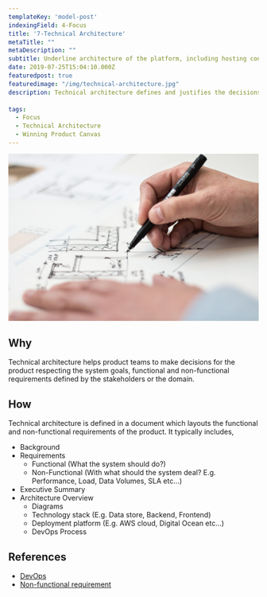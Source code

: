 ```yaml
---
templateKey: 'model-post'
indexingField: 4-Focus
title: '7-Technical Architecture'
metaTitle: ""
metaDescription: ""
subtitle: Underline architecture of the platform, including hosting considerations, DevOps and tech-stack selection 
date: 2019-07-25T15:04:10.000Z
featuredpost: true
featuredimage: "/img/technical-architecture.jpg"
description: Technical architecture defines and justifies the decisions and constructs of the underline platform of the software product. It includes functional and non-functional considerations, tech-stack selection, architecture diagrams, deployment platform, and DevOps process

tags:
  - Focus
  - Technical Architecture
  - Winning Product Canvas
---
```


![flavor wheel](/img/technical-architecture.jpg)

## Why
Technical architecture helps product teams to make decisions for the product respecting the system goals, functional and non-functional requirements defined by the stakeholders or the domain. 

## How
Technical architecture is defined in a document which layouts the functional and non-functional requirements of the product. It typically includes,
- Background
- Requirements
  - Functional (What the system should do?)
  - Non-Functional (With what should the system deal? E.g. Performance, Load, Data Volumes, SLA etc...)
- Executive Summary
- Architecture Overview
  - Diagrams
  - Technology stack (E.g. Data store, Backend, Frontend)
  - Deployment platform (E.g. AWS cloud, Digital Ocean etc...)
  - DevOps Process


## References
- [DevOps](https://en.wikipedia.org/wiki/DevOps)
- [Non-functional requirement](https://en.wikipedia.org/wiki/Non-functional_requirement)
